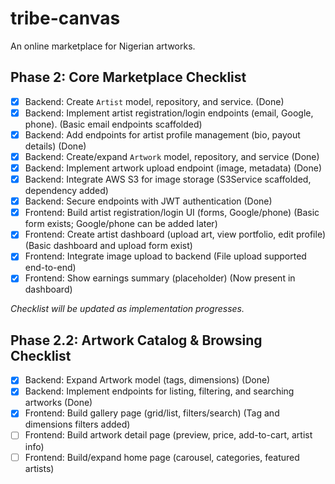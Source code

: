 # tribe-canvas

An online marketplace for Nigerian artworks.

## Phase 2: Core Marketplace Checklist

-   [x] Backend: Create `Artist` model, repository, and service. (Done)
-   [x] Backend: Implement artist registration/login endpoints (email, Google, phone). (Basic email endpoints scaffolded)
-   [x] Backend: Add endpoints for artist profile management (bio, payout details) (Done)
-   [x] Backend: Create/expand `Artwork` model, repository, and service (Done)
-   [x] Backend: Implement artwork upload endpoint (image, metadata) (Done)
-   [x] Backend: Integrate AWS S3 for image storage (S3Service scaffolded, dependency added)
-   [x] Backend: Secure endpoints with JWT authentication (Done)
-   [x] Frontend: Build artist registration/login UI (forms, Google/phone) (Basic form exists; Google/phone can be added later)
-   [x] Frontend: Create artist dashboard (upload art, view portfolio, edit profile) (Basic dashboard and upload form exist)
-   [x] Frontend: Integrate image upload to backend (File upload supported end-to-end)
-   [x] Frontend: Show earnings summary (placeholder) (Now present in dashboard)

_Checklist will be updated as implementation progresses._

## Phase 2.2: Artwork Catalog & Browsing Checklist

-   [x] Backend: Expand Artwork model (tags, dimensions) (Done)
-   [x] Backend: Implement endpoints for listing, filtering, and searching artworks (Done)
-   [x] Frontend: Build gallery page (grid/list, filters/search) (Tag and dimensions filters added)
-   [ ] Frontend: Build artwork detail page (preview, price, add-to-cart, artist info)
-   [ ] Frontend: Build/expand home page (carousel, categories, featured artists)
